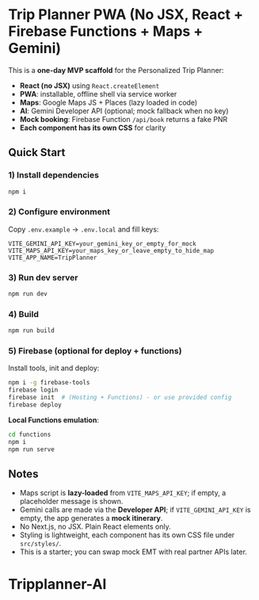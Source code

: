 # Trip Planner PWA (No JSX, React + Firebase Functions + Maps + Gemini)

This is a **one-day MVP scaffold** for the Personalized Trip Planner:
- **React (no JSX)** using `React.createElement`
- **PWA**: installable, offline shell via service worker
- **Maps**: Google Maps JS + Places (lazy loaded in code)
- **AI**: Gemini Developer API (optional; mock fallback when no key)
- **Mock booking**: Firebase Function `/api/book` returns a fake PNR
- **Each component has its own CSS** for clarity

## Quick Start

### 1) Install dependencies
```bash
npm i
```

### 2) Configure environment
Copy `.env.example` → `.env.local` and fill keys:
```
VITE_GEMINI_API_KEY=your_gemini_key_or_empty_for_mock
VITE_MAPS_API_KEY=your_maps_key_or_leave_empty_to_hide_map
VITE_APP_NAME=TripPlanner
```

### 3) Run dev server
```bash
npm run dev
```

### 4) Build
```bash
npm run build
```

### 5) Firebase (optional for deploy + functions)
Install tools, init and deploy:
```bash
npm i -g firebase-tools
firebase login
firebase init  # (Hosting + Functions) - or use provided config
firebase deploy
```

**Local Functions emulation**:
```bash
cd functions
npm i
npm run serve
```

## Notes
- Maps script is **lazy-loaded** from `VITE_MAPS_API_KEY`; if empty, a placeholder message is shown.
- Gemini calls are made via the **Developer API**; if `VITE_GEMINI_API_KEY` is empty, the app generates a **mock itinerary**.
- No Next.js, no JSX. Plain React elements only.
- Styling is lightweight, each component has its own CSS file under `src/styles/`.
- This is a starter; you can swap mock EMT with real partner APIs later.
# Tripplanner-AI
